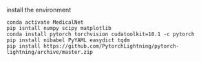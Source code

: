 install the environment

```shell script
conda activate MedicalNet
pip isntall numpy scipy matplotlib
conda install pytorch torchvision cudatoolkit=10.1 -c pytorch
pip install nibabel PyYAML easydict tqdm
pip install https://github.com/PytorchLightning/pytorch-lightning/archive/master.zip
```